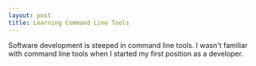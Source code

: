 ```yaml
---
layout: post
title: Learning Command Line Tools
---
```


Software development is steeped in command line tools. I wasn't familiar with command line tools when I started my first position as a developer.
